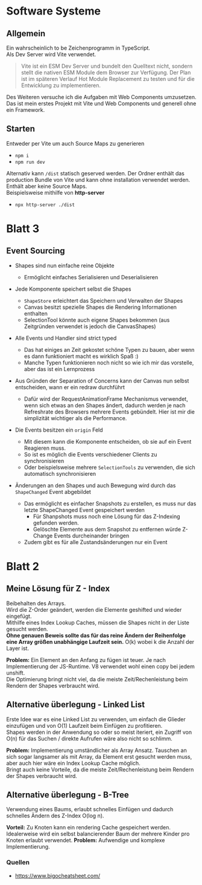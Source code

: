 # Software Systeme

## Allgemein
Ein wahrscheinlich to be Zeichenprogramm in TypeScript.  
Als Dev Server wird Vite verwendet.  
> Vite ist ein ESM Dev Server und bundelt den Quelltext nicht, sondern stellt die nativen ESM Module dem Browser zur Verfügung. Der Plan ist im späteren Verlauf Hot Module Replacement zu testen und für die Entwicklung zu implementieren.   

Des Weiteren versuche ich die Aufgaben mit Web Components umzusetzen.  
Das ist mein erstes Projekt mit Vite und Web Components und generell ohne ein Framework.

## Starten
Entweder per Vite um auch Source Maps zu generieren
- `npm i`
- `npm run dev`

Alternativ kann `/dist` statisch geserved werden. Der Ordner enthält das production Bundle von Vite und kann ohne installation verwendet werden. Enthält aber keine Source Maps.  
Beispielsweise mithilfe von __http-server__
- `npx http-server ./dist`

# Blatt 3
## Event Sourcing
- Shapes sind nun einfache reine Objekte
  - Ermöglicht einfaches Serialisieren und Deserialisieren


- Jede Komponente speichert selbst die Shapes
  - `ShapeStore` erleichtert das Speichern und Verwalten der Shapes
  - Canvas besitzt spezielle Shapes die Rendering Informationen enthalten
  - SelectionTool könnte auch eigene Shapes bekommen (aus Zeitgründen verwendet is jedoch die CanvasShapes)


- Alle Events und Handler sind strict typed
  - Das hat einiges an Zeit gekostet schöne Typen zu bauen, aber wenn es dann funktioniert macht es wirklich Spaß :)
  - Manche Typen funktionieren noch nicht so wie ich mir das vorstelle, aber das ist ein Lernprozess
  
- Aus Gründen der Separation of Concerns kann der Canvas nun selbst entscheiden, wann er ein redraw durchführt 
  - Dafür wird der RequestAnimationFrame Mechanismus verwendet, wenn sich etwas an den Shapes ändert, dadurch werden je nach Refreshrate des Browsers mehrere Events gebündelt. Hier ist mir die simplizität wichtiger als die Performance.


- Die Events besitzen ein `origin` Feld
  - Mit diesem kann die Komponente entscheiden, ob sie auf ein Event Reagieren muss.
  - So ist es möglich die Events verschiedener Clients zu synchronisieren
  - Oder beispielsweise mehrere `SelectionTools` zu verwenden, die sich automatisch synchronisieren


- Änderungen an den Shapes und auch Bewegung wird durch das `ShapeChanged` Event abgebildet
  - Das ermöglicht es einfacher Snapshots zu erstellen, es muss nur das letzte ShapeChanged Event gespeichert werden
    - Für Shanpshots muss noch eine Lösung für das Z-Indexing gefunden werden.
    - Gelöschte Elemente aus dem Snapshot zu entfernen würde Z-Change Events durcheinander bringen
  - Zudem gibt es für alle Zustandsänderungen nur ein Event


# Blatt 2
## Meine Lösung für Z - Index
Beibehalten des Arrays.  
Wird die Z-Order geändert, werden die Elemente geshifted und wieder eingefügt.  
Mithilfe eines Index Lookup Caches, müssen die Shapes nicht in der Liste gesucht werden.  
**Ohne genauen Beweis sollte das für das reine Ändern der Reihenfolge eine Array größen unabhängige Laufzeit sein.** O(k) wobei k die Anzahl der Layer ist.

**Problem:** Ein Element an den Anfang zu fügen ist teuer. Je nach Implementierung der JS-Runtime. V8 verwendet wohl einen copy bei jedem unshift.  
Die Optimierung bringt nicht viel, da die meiste Zeit/Rechenleistung beim Rendern der Shapes verbraucht wird.


## Alternative überlegung - Linked List
Erste Idee war es eine Linked List zu verwenden, um einfach die Glieder einzufügen und von O(1) Laufzeit beim Einfügen zu profitieren.  
Shapes werden in der Anwendung so oder so meist iteriert, ein Zugriff von O(n) für das Suchen / direkte Aufrufen wäre also nicht so schlimm.

**Problem:** Implementierung umständlicher als Array Ansatz. Tauschen an sich sogar langsamer als mit Array, da Element erst gesucht werden muss, aber auch hier wäre ein Index Lookup Cache möglich.  
Bringt auch keine Vorteile, da die meiste Zeit/Rechenleistung beim Rendern der Shapes verbraucht wird.

##  Alternative überlegung - B-Tree
Verwendung eines Baums, erlaubt schnelles Einfügen und dadurch schnelles Ändern des Z-Index O(log n).  

**Vorteil:** Zu Knoten kann ein rendering Cache gespeichert werden. Idealerweise wird ein selbst balancierender Baum der mehrere Kinder pro Knoten erlaubt verwendet.
**Problem:** Aufwendige und komplexe Implementierung.



### Quellen
- https://www.bigocheatsheet.com/
